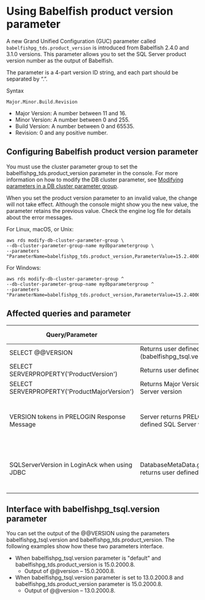 # Using Babelfish product version parameter<a name="babelfish-guc-version"></a>

 A new Grand Unified Configuration \(GUC\) parameter called `babelfishpg_tds.product_version` is introduced from Babelfish 2\.4\.0 and 3\.1\.0 versions\. This parameter allows you to set the SQL Server product version number as the output of Babelfish\. 

The parameter is a 4\-part version ID string, and each part should be separated by “\.”\. 

Syntax  

```
Major.Minor.Build.Revision
```
+ Major Version: A number between 11 and 16\.
+ Minor Version: A number between 0 and 255\. 
+ Build Version: A number between 0 and 65535\.
+ Revision: 0 and any positive number\.

## Configuring Babelfish product version parameter<a name="babelfish-guc-version-setvalues"></a>

You must use the cluster parameter group to set the babelfishpg\_tds\.product\_version parameter in the console\. For more information on how to modify the DB cluster parameter, see [ Modifying parameters in a DB cluster parameter group](https://docs.aws.amazon.com/AmazonRDS/latest/UserGuide/USER_WorkingWithDBClusterParamGroups.html#USER_WorkingWithParamGroups.ModifyingCluster)\.

When you set the product version parameter to an invalid value, the change will not take effect\. Although the console might show you the new value, the parameter retains the previous value\. Check the engine log file for details about the error messages\. 

For Linux, macOS, or Unix:

```
aws rds modify-db-cluster-parameter-group \
--db-cluster-parameter-group-name mydbparametergroup \
--parameters "ParameterName=babelfishpg_tds.product_version,ParameterValue=15.2.4000.1,ApplyMethod=immediate"
```

For Windows:

```
aws rds modify-db-cluster-parameter-group ^
--db-cluster-parameter-group-name mydbparametergroup ^
--parameters "ParameterName=babelfishpg_tds.product_version,ParameterValue=15.2.4000.1,ApplyMethod=immediate"
```

## Affected queries and parameter<a name="babelfish-guc-version-affects"></a>


|  Query/Parameter  |  Result  |  Effective time  | 
| --- | --- | --- | 
|   SELECT @@VERSION   |   Returns user defined SQL Server version \(babelfishpg\_tsql\.version value = Default\)   |   Immediately   | 
|   SELECT SERVERPROPERTY\('ProductVersion'\)   |   Returns user defined SQL Server version   |   Immediately   | 
|   SELECT SERVERPROPERTY\('ProductMajorVersion'\)   |   Returns Major Version of the user defined SQL Server version   |   Immediately   | 
|   VERSION tokens in PRELOGIN Response Message   |   Server returns PRELOGIN messages with user defined SQL Server version   |   Takes effect when a user creates a new session   | 
|   SQLServerVersion in LoginAck when using JDBC   |   DatabaseMetaData\.getDatabaseProductVersion\(\) returns user defined SQL Server version   |   Takes effect when a user creates a new session   | 

## Interface with babelfishpg\_tsql\.version parameter<a name="babelfish-guc-version-tsql"></a>

You can set the output of the @@VERSION using the parameters babelfishpg\_tsql\.version and babelfishpg\_tds\.product\_version\. The following examples show how these two parameters interface\.
+ When babelfishpg\_tsql\.version parameter is "default" and babelfishpg\_tds\.product\_version is 15\.0\.2000\.8\.
  +  Output of @@version – 15\.0\.2000\.8\.
+ When babelfishpg\_tsql\.version parameter is set to 13\.0\.2000\.8 and babelfishpg\_tds\.product\_version parameter is 15\.0\.2000\.8\.
  + Output of @@version – 13\.0\.2000\.8\.